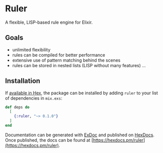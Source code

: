 # Ruler

A flexible, LISP-based rule engine for Elixir.



## Goals

- unlimited flexibility
- rules can be compiled for better performance
- extensive use of pattern matching behind the scenes
- rules can be stored in nested lists (LISP without many features)
...

## Installation

If [available in Hex](https://hex.pm/docs/publish), the package can be installed
by adding `ruler` to your list of dependencies in `mix.exs`:

```elixir
def deps do
  [
    {:ruler, "~> 0.1.0"}
  ]
end
```

Documentation can be generated with [ExDoc](https://github.com/elixir-lang/ex_doc)
and published on [HexDocs](https://hexdocs.pm). Once published, the docs can
be found at [https://hexdocs.pm/ruler](https://hexdocs.pm/ruler).
